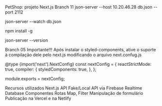 PetShop: projeto Next.js
Branch 11
json-server --host 10.20.46.28 db.json --port 2112

json-server --watch db.json

npm install -g

json-server --version

Branch 05
Importante!!!
Após instalar o styled-components, ative o suporte à compilação dele pelo next.js modificando o arquivo next.confug.js

@type {import('next').NextConfig} const nextConfig = { reactStrictMode: true, compiler: { styledComponents: true, }, };

module.exports = nextConfig;

Recursos utilizados
Next.js
API Fake/Local
API via Firebase Realtime Database
Componentes
Rotas
Map, Filter
Manipulação de formulário
Publicação na Vercel e na Netlify
